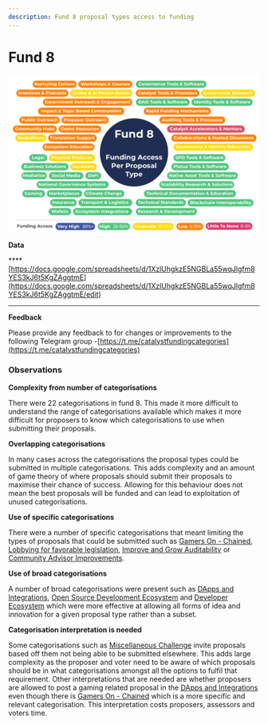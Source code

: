 ```yaml
---
description: Fund 8 proposal types access to funding
---
```


# Fund 8

![Fund 8 - Proposal types funding access](../../.gitbook/assets/fund-8-funding-access.png)

**Data**

****[https://docs.google.com/spreadsheets/d/1XzlUhgkzE5NGBLa55wqJlgfm8YES3kJ6t5KgZAggtmE](https://docs.google.com/spreadsheets/d/1XzlUhgkzE5NGBLa55wqJlgfm8YES3kJ6t5KgZAggtmE/edit)

****

**Feedback**

Please provide any feedback to for changes or improvements to the following Telegram group -[https://t.me/catalystfundingcategories](https://t.me/catalystfundingcategories)



### Observations



**Complexity from number of categorisations**

There were 22 categorisations in fund 8. This made it more difficult to understand the range of categorisations available which makes it more difficult for proposers to know which categorisations to use when submitting their proposals.



**Overlapping categorisations**

In many cases across the categorisations the proposal types could be submitted in multiple categorisations. This adds complexity and an amount of game theory of where proposals should submit their proposals to maximise their chance of success. Allowing for this behaviour does not mean the best proposals will be funded and can lead to exploitation of unused categorisations.



**Use of specific categorisations**

There were a number of specific categorisations that meant limiting the types of proposals that could be submitted such as [Gamers On - Chained](https://app.ideascale.com/t/UM5UZBqeS), [Lobbying for favorable legislation](https://app.ideascale.com/t/UM5UZBqac), [Improve and Grow Auditability](https://app.ideascale.com/t/UM5UZBrDj) or [Community Advisor Improvements](https://app.ideascale.com/t/UM5UZBrSi).



**Use of broad categorisations**

A number of broad categorisations were present such as [DApps and Integrations](https://app.ideascale.com/t/UM5UZBrBL), [Open Source Development Ecosystem](https://app.ideascale.com/t/UM5UZBqsx) and [Developer Ecosystem](https://app.ideascale.com/t/UM5UZBraj) which were more effective at allowing all forms of idea and innovation for a given proposal type rather than a subset.



**Categorisation interpretation is needed**

Some categorisations such as [Miscellaneous Challenge](https://app.ideascale.com/t/UM5UZBqeP) invite proposals based off them not being able to be submitted elsewhere. This adds large complexity as the proposer and voter need to be aware of which proposals should be in what categorisations amongst all the options to fulfil that requirement. Other interpretations that are needed are whether proposers are allowed to post a gaming related proposal in the [DApps and Integrations](https://app.ideascale.com/t/UM5UZBrBL) even though there is [Gamers On - Chained](https://app.ideascale.com/t/UM5UZBqeS) which is a more specific and relevant categorisation. This interpretation costs proposers, assessors and voters time.
